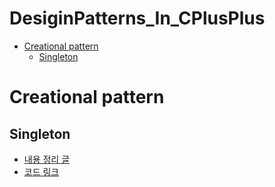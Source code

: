 # DesiginPatterns_In_CPlusPlus

- [Creational pattern](#Creational-pattern)
    - [Singleton](#Singleton)

# Creational pattern
## Singleton
- [내용 정리 글](https://www.notion.so/Singleton-39d3f0dcdabb4168839f424dfd453ad4)
- [코드 링크](https://github.com/jiy12345/DesiginPatterns_In_CPlusPlus/tree/master/Creational%20Patterns/Singleton%20Pattern)
